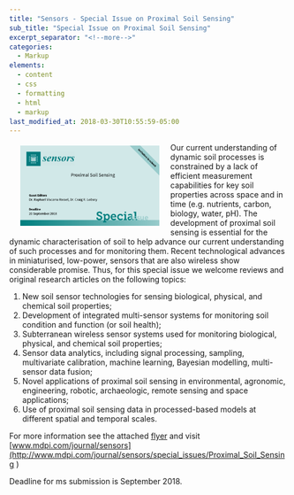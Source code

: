 ```yaml
---
title: "Sensors - Special Issue on Proximal Soil Sensing"
sub_title: "Special Issue on Proximal Soil Sensing"
excerpt_separator: "<!--more-->"
categories:
  - Markup
elements:
  - content
  - css
  - formatting
  - html
  - markup
last_modified_at: 2018-03-30T10:55:59-05:00
---
```


<img height="50%" width="50%" style="float: left; padding: 5px 20px 20px 20px;" src="/assets/images/Proximal_Soil_Sensing-Banner.png">

Our current understanding of dynamic soil processes is constrained by a lack of efficient measurement capabilities for key soil properties across space and in time (e.g. nutrients, carbon, biology, water, pH). The development of proximal soil sensing is essential for the dynamic characterisation of soil to help advance our current understanding of such processes and for monitoring them. Recent technological advances in miniaturised, low-power, sensors that are also wireless show considerable promise. Thus, for this special issue we welcome reviews and original research articles on the following topics:
1.	New soil sensor technologies for sensing biological, physical, and chemical soil properties;
2.	Development of integrated multi-sensor systems for monitoring soil condition and function (or soil health);
3.	Subterranean wireless sensor systems used for monitoring biological, physical, and chemical soil properties;
4.	Sensor data analytics, including signal processing, sampling, multivariate calibration, machine learning, Bayesian modelling, multi-sensor data fusion;
5.	Novel applications of proximal soil sensing in environmental, agronomic, engineering, robotic, archaeologic, remote sensing and space applications;
6.	Use of proximal soil sensing data in processed-based models at different spatial and temporal scales.

For more information see the attached [flyer](/assets/pdf/Proximal_Soil_Sensing_Flyer.pdf) and visit [www.mdpi.com/journal/sensors](http://www.mdpi.com/journal/sensors/special_issues/Proximal_Soil_Sensing )

Deadline for ms submission is September 2018.  
